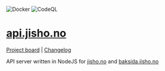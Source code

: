 ![Docker](https://github.com/jishono/jishono-backend/workflows/Docker/badge.svg) ![CodeQL](https://github.com/jishono/jishono-backend/workflows/CodeQL/badge.svg)


# [api.jisho.no](https://api.jisho.no)

[Project board](https://github.com/orgs/jishono/projects/1) | [Changelog](https://github.com/jishono/jishono-felles/blob/master/CHANGELOG.md)

API server written in NodeJS for [jisho.no](https://jisho.no) and [baksida.jisho.no](https://baksida.jisho.no)

